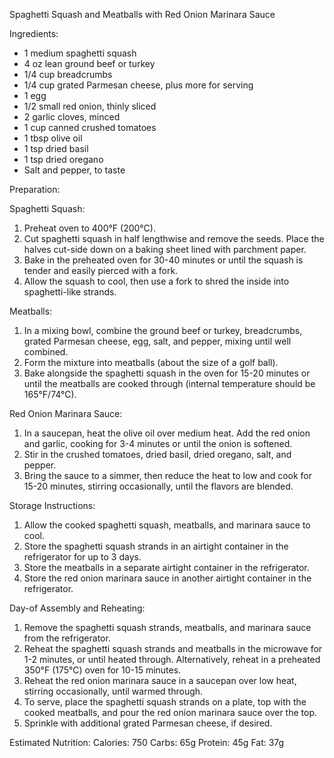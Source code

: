 Spaghetti Squash and Meatballs with Red Onion Marinara Sauce

Ingredients:
- 1 medium spaghetti squash
- 4 oz lean ground beef or turkey
- 1/4 cup breadcrumbs
- 1/4 cup grated Parmesan cheese, plus more for serving
- 1 egg
- 1/2 small red onion, thinly sliced
- 2 garlic cloves, minced
- 1 cup canned crushed tomatoes
- 1 tbsp olive oil
- 1 tsp dried basil
- 1 tsp dried oregano
- Salt and pepper, to taste

Preparation:

Spaghetti Squash:
1. Preheat oven to 400°F (200°C).
2. Cut spaghetti squash in half lengthwise and remove the seeds. Place the halves cut-side down on a baking sheet lined with parchment paper.
3. Bake in the preheated oven for 30-40 minutes or until the squash is tender and easily pierced with a fork.
4. Allow the squash to cool, then use a fork to shred the inside into spaghetti-like strands.

Meatballs:
1. In a mixing bowl, combine the ground beef or turkey, breadcrumbs, grated Parmesan cheese, egg, salt, and pepper, mixing until well combined.
2. Form the mixture into meatballs (about the size of a golf ball).
3. Bake alongside the spaghetti squash in the oven for 15-20 minutes or until the meatballs are cooked through (internal temperature should be 165°F/74°C).

Red Onion Marinara Sauce:
1. In a saucepan, heat the olive oil over medium heat. Add the red onion and garlic, cooking for 3-4 minutes or until the onion is softened.
2. Stir in the crushed tomatoes, dried basil, dried oregano, salt, and pepper.
3. Bring the sauce to a simmer, then reduce the heat to low and cook for 15-20 minutes, stirring occasionally, until the flavors are blended.

Storage Instructions:
1. Allow the cooked spaghetti squash, meatballs, and marinara sauce to cool.
2. Store the spaghetti squash strands in an airtight container in the refrigerator for up to 3 days.
3. Store the meatballs in a separate airtight container in the refrigerator.
4. Store the red onion marinara sauce in another airtight container in the refrigerator.

Day-of Assembly and Reheating:
1. Remove the spaghetti squash strands, meatballs, and marinara sauce from the refrigerator.
2. Reheat the spaghetti squash strands and meatballs in the microwave for 1-2 minutes, or until heated through. Alternatively, reheat in a preheated 350°F (175°C) oven for 10-15 minutes.
3. Reheat the red onion marinara sauce in a saucepan over low heat, stirring occasionally, until warmed through.
4. To serve, place the spaghetti squash strands on a plate, top with the cooked meatballs, and pour the red onion marinara sauce over the top.
5. Sprinkle with additional grated Parmesan cheese, if desired.

Estimated Nutrition:
Calories: 750
Carbs: 65g
Protein: 45g
Fat: 37g